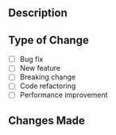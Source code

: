 ## Description

<!-- Provide a brief description of the changes in this PR -->

## Type of Change

- [ ] Bug fix
- [ ] New feature
- [ ] Breaking change
- [ ] Code refactoring
- [ ] Performance improvement

## Changes Made

<!-- List the key changes made in this PR -->
